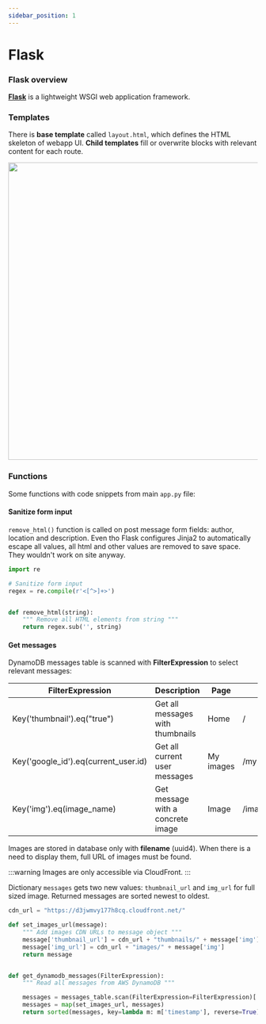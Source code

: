 ```yaml
---
sidebar_position: 1
---
```


# Flask

### Flask overview

**[Flask](https://github.com/pallets/flask)** is a lightweight WSGI web application framework.

### Templates

There is **base template** called `layout.html`, which defines the HTML skeleton of webapp UI.
**Child templates** fill or overwrite blocks with relevant content for each route.

<img src="/img/flask-templates.svg" width="600"/>

### Functions

Some functions with code snippets from main `app.py` file:

#### Sanitize form input

`remove_html()` function is called on post message form fields: author, location and description. 
Even tho Flask configures Jinja2 to automatically escape all values, all html and other <???> values
are removed to save space. They wouldn't work on site anyway.

```python title="app.py"
import re

# Sanitize form input
regex = re.compile(r'<[^>]+>')


def remove_html(string):
    """ Remove all HTML elements from string """
    return regex.sub('', string)

```

#### Get messages

DynamoDB messages table is scanned with **FilterExpression** to select relevant messages:

| FilterExpression                     | Description                       | Page      | Route               |
|--------------------------------------|-----------------------------------|-----------|---------------------|
| Key('thumbnail').eq("true")          | Get all messages with thumbnails  | Home      | /                   |
| Key('google_id').eq(current_user.id) | Get all current user messages     | My images | /my                 |
| Key('img').eq(image_name)            | Get message with a concrete image | Image     | /image/<image_name> |


Images are stored in database only with **filename** (uuid4).
When there is a need to display them, full URL of images must be found.

:::warning
Images are only accessible via CloudFront.
:::

Dictionary `messages` gets two new values: `thumbnail_url` and `img_url` for full sized image.
Returned messages are sorted newest to oldest.

```python title="app.py"
cdn_url = "https://d3jwmvy177h8cq.cloudfront.net/"

def set_images_url(message):
    """ Add images CDN URLs to message object """
    message['thumbnail_url'] = cdn_url + "thumbnails/" + message['img']
    message['img_url'] = cdn_url + "images/" + message['img']
    return message


def get_dynamodb_messages(FilterExpression):
    """ Read all messages from AWS DynamoDB """

    messages = messages_table.scan(FilterExpression=FilterExpression)['Items']
    messages = map(set_images_url, messages)
    return sorted(messages, key=lambda m: m['timestamp'], reverse=True)
```
